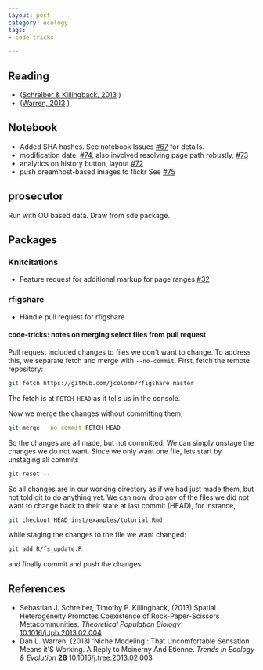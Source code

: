 ```yaml
---
layout: post
category: ecology
tags:
- code-tricks

---
```



## Reading 

* (<span class="showtooltip" title="Schreiber S and Killingback T (2013). Spatial Heterogeneity
Promotes Coexistence of Rock-Paper-Scissors Metacommunities.
_Theoretical Population Biology_. ISSN 00405809, 
http://dx.doi.org/10.1016/j.tpb.2013.02.004."><a href="http://dx.doi.org/10.1016/j.tpb.2013.02.004" rel="http://purl.org/spar/cito/discusses" >Schreiber & Killingback, 2013</a></span> )
* (<span class="showtooltip" title="Warren D (2013). ‘Niche Modeling': That Uncomfortable Sensation
Means it'S Working. A Reply to Mcinerny And Etienne. _Trends in
Ecology & Evolution_, *28*. ISSN 01695347, 
http://dx.doi.org/10.1016/j.tree.2013.02.003."><a href="http://dx.doi.org/10.1016/j.tree.2013.02.003" rel="http://purl.org/spar/cito/discusses" >Warren, 2013</a></span> )



## Notebook

* Added SHA hashes. See notebook Issues [#67](https://github.com/cboettig/labnotebook/issues/67) for details.
* modification date. [#74](https://github.com/cboettig/labnotebook/issues/74), also involved resolving page path robustly, [#73](https://github.com/cboettig/labnotebook/issues/73)
* analytics on history button, layout [#72](https://github.com/cboettig/labnotebook/issues/72)
* push dreamhost-based images to flickr See [#75](https://github.com/cboettig/labnotebook/issues/75)

## prosecutor

Run with OU based data.  Draw from sde package.  


## Packages 

### Knitcitations

* Feature request for additional markup for page ranges [#32](https://github.com/cboettig/knitcitations/issues/32)

### rfigshare   

* Handle pull request for rfigshare

#### code-tricks: notes on merging select files from pull request

Pull request included changes to files we don't want to change.  To address this, we separate fetch and merge with `--no-commit`.  First, fetch the remote repository:

```bash
git fetch https://github.com/jcolomb/rfigshare master
```

The fetch is at `FETCH_HEAD` as it tells us in the console.  

Now we merge the changes without committing them,

```bash
git merge --no-commit FETCH_HEAD
```

So the changes are all made, but not committed.  We can simply unstage the changes we do not want.  Since we only want one file, lets start by unstaging all commits

```bash
git reset --
```

So all changes are in our working directory as if we had just made them, but not told git to do anything yet.  We can now drop any of the files we did not want to change back to their state at last commit (HEAD), for instance,

```bash
git checkout HEAD inst/examples/tutorial.Rmd
```

while staging the changes to the file we want changed:

```bash
git add R/fs_update.R
```

and finally commit and push the changes.  


## References


- Sebastian J. Schreiber, Timothy P. Killingback,   (2013) Spatial Heterogeneity Promotes Coexistence of Rock-Paper-Scissors Metacommunities.  *Theoretical Population Biology*  [10.1016/j.tpb.2013.02.004](http://dx.doi.org/10.1016/j.tpb.2013.02.004)
- Dan L. Warren,   (2013) ‘Niche Modeling': That Uncomfortable Sensation Means it'S Working. A Reply to Mcinerny And Etienne.  *Trends in Ecology & Evolution*  **28**  [10.1016/j.tree.2013.02.003](http://dx.doi.org/10.1016/j.tree.2013.02.003)


